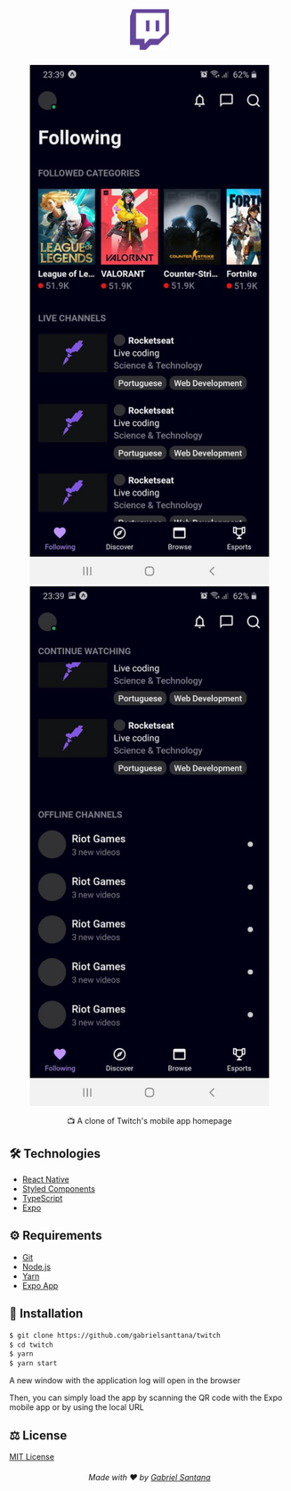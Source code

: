 ## <div align="center"><img src="./.github/twitch-logo.png" width="70"  /></div>

###

<div align="center">
<img src="./.github/homepage1.jpeg" width="430" />
<img src="./.github/homepage2.jpeg" width="430" />
</div>

<p align="center">📺 A clone of Twitch's mobile app homepage</p>

## 🛠️ Technologies

<ul>
  <li><a href="https://reactnative.dev/docs/getting-started">React Native</a></li>
  <li><a href="https://styled-components.com/">Styled Components</a></li>
  <li><a href="https://www.typescriptlang.org/">TypeScript</a></li>
  <li><a href="https://expo.io">Expo</a></li>
  
</ul>

## ⚙️ Requirements

<ul>
  <li><a href="https://git-scm.com/">Git</a></li>
  <li><a href="https://nodejs.org/en/">Node.js</a></li>
  <li><a href="https://yarnpkg.com/">Yarn</a></li>
  <li><a href="https://expo.io/tools">Expo App</a></li>
</ul>

## 🚀 Installation

```bash
$ git clone https://github.com/gabrielsanttana/twitch
$ cd twitch
$ yarn
$ yarn start
```

A new window with the application log will open in the browser

Then, you can simply load the app by scanning the QR code with the Expo mobile app or by using the local URL

## ⚖️ License

[MIT License](https://github.com/gabrielsanttana/twitch/blob/master/LICENSE)

<h6 align="center">Made with ❤️ by <a href="https://linkedin.com/in/gabrielsanttana">Gabriel Santana</a></h6>
